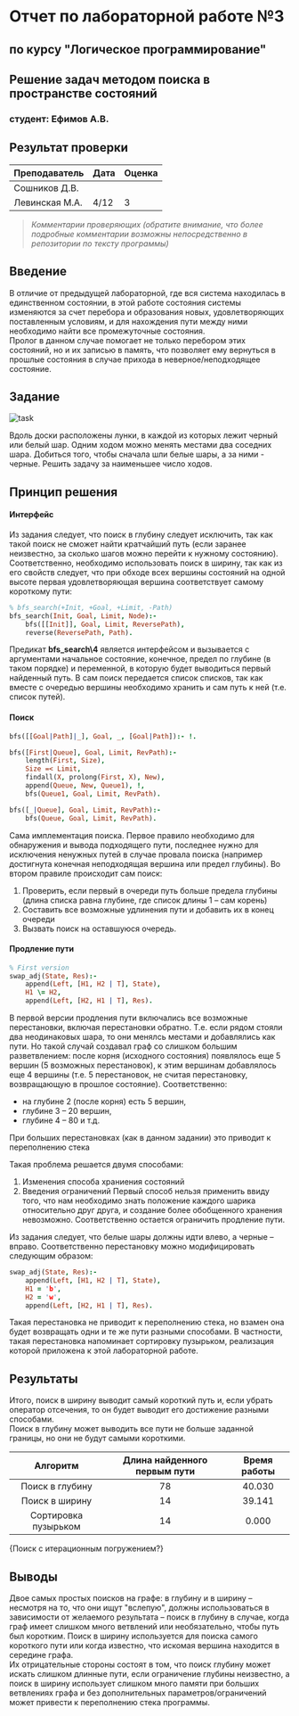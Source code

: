 # Отчет по лабораторной работе №3
## по курсу "Логическое программирование"

## Решение задач методом поиска в пространстве состояний

### студент: Ефимов А.В.

## Результат проверки

| Преподаватель     | Дата         |  Оценка       |
|-------------------|--------------|---------------|
| Сошников Д.В.     |              |               |
| Левинская М.А.    |   4/12       |      3        |

> *Комментарии проверяющих (обратите внимание, что более подробные комментарии возможны непосредственно в репозитории по тексту программы)*


## Введение

В отличие от предыдущей лабораторной, где вся система находилась в единственном состоянии, в этой работе состояния системы изменяются за счет перебора и образования новых, удовлетворяющих поставленным условиям, и для нахождения пути между ними необходимо найти все промежуточные состояния.\
Пролог в данном случае помогает не только перебором этих состояний, но и их записью в память, что позволяет ему вернуться в прошлые состояния в случае прихода в неверное/неподходящее состояние.

## Задание

![task](https://github.com/MAILabs-Education-LP/lp-lab-3-AppCrashExpress/blob/master/task.png)

Вдоль доски расположены лунки, в каждой из которых лежит черный или белый шар. Одним ходом можно менять местами два соседних шара. Добиться того, чтобы сначала шли белые шары, а за ними - черные.
Решить задачу за наименьшее число ходов.

## Принцип решения

#### Интерфейс
Из задания следует, что поиск в глубину следует исключить, так как такой поиск не сможет найти кратчайший путь (если заранее неизвестно, за сколько шагов можно перейти к нужному состоянию). Соответственно, необходимо использовать поиск в ширину, так как из его свойств следует, что при обходе всех вершины состояний на одной высоте первая удовлетворяющая вершина соответствует самому короткому пути:

```prolog
% bfs_search(+Init, +Goal, +Limit, -Path)
bfs_search(Init, Goal, Limit, Node):-
    bfs([[Init]], Goal, Limit, ReversePath),
    reverse(ReversePath, Path).
```
Предикат __bfs_search\4__ является интерфейсом и вызывается с аргументами начальное состояние, конечное, предел по глубине (в таком порядке) и переменной, в которую будет выводиться первый найденный путь. В сам поиск передается список списков, так как вместе с очередью вершины необходимо хранить и сам путь к ней (т.е. список путей).

#### Поиск
```prolog
bfs([[Goal|Path]|_], Goal, _, [Goal|Path]):- !.

bfs([First|Queue], Goal, Limit, RevPath):-
    length(First, Size),
    Size =< Limit,    
    findall(X, prolong(First, X), New),
    append(Queue, New, Queue1), !,
    bfs(Queue1, Goal, Limit, RevPath).

bfs([_|Queue], Goal, Limit, RevPath):-
    bfs(Queue, Goal, Limit, RevPath).
```
Сама имплементация поиска. Первое правило необходимо для обнаружения и вывода подходящего пути, последнее нужно для исключения ненужных путей в случае провала поиска (например достигнута конечная неподходящая вершина или предел глубины).
Во втором правиле происходит сам поиск:
1. Проверить, если первый в очереди путь больше предела глубины (длина списка равна глубине, где список длины 1 – сам корень)
2. Составить все возможные удлинения пути и добавить их в конец очереди
3. Вызвать поиск на оставшуюся очередь.

#### Продление пути
```prolog
% First version
swap_adj(State, Res):-
    append(Left, [H1, H2 | T], State),
    H1 \= H2,
    append(Left, [H2, H1 | T], Res).  
```
В первой версии продления пути включались все возможные перестановки, включая перестановки обратно. Т.е. если рядом стояли два неодинаковых шара, то они менялсь местами и добавлялись как пути. Но такой случай создавал граф со слишком большим разветвлением: после корня (исходного состояния) появлялось еще 5 вершин (5 возможных перестановок), к этим вершинам добавлялось еще 4 вершины (т.е. 5 перестановок, не считая перестановку, возвращающую в прошлое состояние). Соответственно:
* на глубине 2 (после корня) есть 5 вершин,
* глубине 3 – 20 вершин,
* глубине 4 – 80 и т.д.

При больших перестановках (как в данном задании) это приводит к переполнению стека

Такая проблема решается двумя способами:
1. Изменения способа храниения состояний
2. Введения ограничений
Первый способ нельзя применить ввиду того, что нам необходимо знать положение каждого шарика относительно друг друга, и создание более обобщенного хранения невозможно. Соответственно остается ограничить продление пути.

Из задания следует, что белые шары должны идти влево, а черные – вправо. Соответственно перестановку можно модифицировать следующим образом:
```Prolog
swap_adj(State, Res):-
    append(Left, [H1, H2 | T], State),
    H1 = 'b',
    H2 = 'w',
    append(Left, [H2, H1 | T], Res).  
```

Такая перестановка не приводит к переполнению стека, но взамен она будет возвращать одни и те же пути разными способами.
В частности, такая перестановка напоминает сортировку пузырьком, реализация которой приложена к этой лабораторной работе.

## Результаты

Итого, поиск в ширину выводит самый короткий путь и, если убрать оператор отсечения, то он будет выводит его достижение разными способами.\
Поиск в глубину может выводить все пути не больше заданной границы, но они не будут самыми короткими.

| Алгоритм             |  Длина найденного первым пути  |  Время работы  |
|:--------------------:|:------------------------------:|:--------------:|
| Поиск в глубину      | 78                             | 40.030         |
| Поиск в ширину       | 14                             | 39.141         |
| Сортировка пузырьком | 14                             |  0.000         |

{Поиск с итерационным погружением?}

## Выводы

Двое самых простых поисков на графе: в глубину и в ширину – несмотря на то, что они ищут "вслепую", должны использоваться в зависимости от желаемого результата – поиск в глубину в случае, когда граф имеет слишком много ветвлений или необязательно, чтобы путь был коротким. Поиск в ширину используется для поиска самого короткого пути или когда известно, что искомая вершина находится в середине графа.\
Их отрицательные стороны состоят в том, что поиск глубину может искать слишком длинные пути, если ограничение глубины неизвестно, а поиск в ширину использует слишком много памяти при больших ветвлениях графа и без дополнительных параметров/ограничений может привести к переполнению стека программы.
